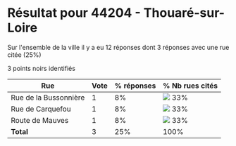 # Résultat pour 44204 - Thouaré-sur-Loire

Sur l'ensemble de la ville il y a eu 12 réponses dont 3 réponses avec une rue citée (25%)

3 points noirs identifiés

| Rue | Vote | % réponses | % Nb rues cités|
|-----|------|------------|----------------|
| Rue de la Bussonnière | 1 | 8% | <img src="../../img/bar_33.gif" />&nbsp;33%|
| Rue de Carquefou | 1 | 8% | <img src="../../img/bar_33.gif" />&nbsp;33%|
| Route de Mauves | 1 | 8% | <img src="../../img/bar_33.gif" />&nbsp;33%|
| **Total** | 3 | 25% | 100%|
